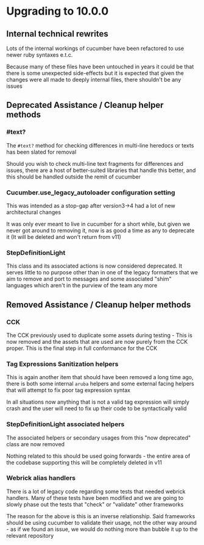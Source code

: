 # Upgrading to 10.0.0

## Internal technical rewrites

Lots of the internal workings of cucumber have been refactored to use newer ruby syntaxes e.t.c.

Because many of these files have been untouched in years it could be that there is some unexpected side-effects
but it is expected that given the changes were all made to deeply internal files, there shouldn't be any
issues

## Deprecated Assistance / Cleanup helper methods

### #text?

The `#text?` method for checking differences in multi-line heredocs or texts has been slated for removal

Should you wish to check multi-line text fragments for differences and issues, there are a host of better-suited
libraries that handle this better, and this should be handled outside the remit of cucumber

### Cucumber.use_legacy_autoloader configuration setting

This was intended as a stop-gap after version3->4 had a lot of new architectural changes

It was only ever meant to live in cucumber for a short while, but given we never got around to removing it, now
is as good a time as any to deprecate it (It will be deleted and won't return from v11)

### StepDefinitionLight

This class and its associated actions is now considered deprecated. It serves little to no purpose other than in
one of the legacy formatters that we aim to remove and port to messages and some associated "shim" languages
which aren't in the purview of the team any more

## Removed Assistance / Cleanup helper methods

### CCK

The CCK previously used to duplicate some assets during testing - This is now removed and the assets that are used
are now purely from the CCK proper. This is the final step in full conformance for the CCK

### Tag Expressions Sanitization helpers

This is again another item that should have been removed a long time ago, there is both some internal `aruba` helpers
and some external facing helpers that will attempt to fix poor tag expression syntax

In all situations now anything that is not a valid tag expression will simply crash and the user will need to fix
up their code to be syntactically valid

### StepDefinitionLight associated helpers

The associated helpers or secondary usages from this "now deprecated" class are now removed

Nothing related to this should be used going forwards - the entire area of the codebase supporting this will
be completely deleted in v11

### Webrick alias handlers

There is a lot of legacy code regarding some tests that needed webrick handlers. Many of these tests have been
modified and we are going to slowly phase out the tests that "check" or "validate" other frameworks

The reason for the above is this is an inverse relationship. Said frameworks should be using cucumber to validate
their usage, not the other way around - as if we found an issue, we would do nothing more than bubble it up to
the relevant repository
